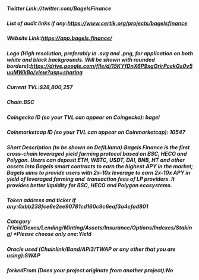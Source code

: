 ##### Twitter Link://twitter.com/BagelsFinance


##### List of audit links if any:https://www.certik.org/projects/bagelsfinance


##### Website Link:https://app.bagels.finance/


##### Logo (High resolution, preferably in .svg and .png, for application on both white and black backgrounds. Will be shown with rounded borders):https://drive.google.com/file/d/15KYfDnX6P9xgOrjrPcekGs0v5uuMWkBo/view?usp=sharing


##### Current TVL:$28,800,257


##### Chain:BSC


##### Coingecko ID (so your TVL can appear on Coingecko): bagel


##### Coinmarketcap ID (so your TVL can appear on Coinmarketcap): 10547


##### Short Description (to be shown on DefiLlama):Bagels Finance is the first cross-chain leveraged yield farming protocol based on BSC, HECO and Polygon. Users can deposit ETH, WBTC, USDT, DAI, BNB, HT and other assets into Bagels smart contracts to earn the highest APY in the market; Bagels aims to provide users with 2x-10x leverage to earn 2x-10x APY in yield of leveraged farming and  transaction fees of LP providers. It provides better liquidity for BSC, HECO and Polygon ecosystems.


##### Token address and ticker if any:0xbb238fce6e2ee90781cd160c9c6eaf3a4cfad801


##### Category (Yield/Dexes/Lending/Minting/Assets/Insurance/Options/Indexes/Staking) *Please choose only one:Yield


##### Oracle used (Chainlink/Band/API3/TWAP or any other that you are using):SWAP


##### forkedFrom (Does your project originate from another project):No

